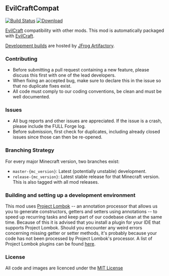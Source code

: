 ## EvilCraftCompat

[![Build Status](https://travis-ci.org/CyclopsMC/EvilCraft-Compat.svg?branch=master-1.10)](https://travis-ci.org/CyclopsMC/EvilCraft-Compat)
[![Download](https://img.shields.io/maven-metadata/v/http/cyclopsmc.jfrog.io/cyclopsmc/libs-release/org/cyclops/evilcraftcompat/EvilCraftCompat/maven-metadata.xml.svg) ](https://oss.jfrog.org/artifactory/simple/libs-release/org/cyclops/evilcraftcompat/EvilCraftCompat/)

[EvilCraft](https://github.com/CyclopsMC/EvilCraft) compatibility with other mods.
This mod is automatically packaged with [EvilCraft](https://github.com/CyclopsMC/EvilCraft).

[Development builds](https://oss.jfrog.org/artifactory/simple/libs-release/org/cyclops/evilcraftcompat/EvilCraftCompat/) are hosted by [JFrog Artifactory](https://www.jfrog.com/artifactory/).

### Contributing
* Before submitting a pull request containing a new feature, please discuss this first with one of the lead developers.
* When fixing an accepted bug, make sure to declare this in the issue so that no duplicate fixes exist.
* All code must comply to our coding conventions, be clean and must be well documented.

### Issues
* All bug reports and other issues are appreciated. If the issue is a crash, please include the FULL Forge log.
* Before submission, first check for duplicates, including already closed issues since those can then be re-opened.

### Branching Strategy

For every major Minecraft version, two branches exist:

* `master-{mc_version}`: Latest (potentially unstable) development.
* `release-{mc_version}`: Latest stable release for that Minecraft version. This is also tagged with all mod releases.

### Building and setting up a development environment

This mod uses [Project Lombok](http://projectlombok.org/) -- an annotation processor that allows us you to generate constructors, getters and setters using annotations -- to speed up recurring tasks and keep part of our codebase clean at the same time. Because of this it is advised that you install a plugin for your IDE that supports Project Lombok. Should you encounter any weird errors concerning missing getter or setter methods, it's probably because your code has not been processed by Project Lombok's processor. A list of Project Lombok plugins can be found [here](http://projectlombok.org/download.htm).

### License
All code and images are licenced under the [MIT License](https://github.com/CyclopsMC/EvilCraft-Compat/blob/master-1.8/LICENSE.txt)

